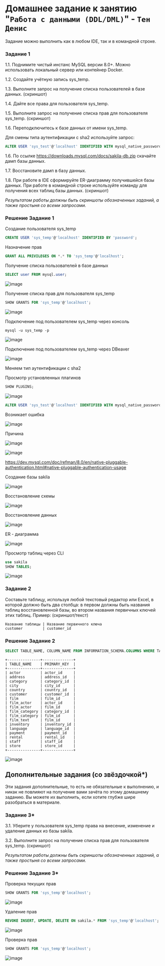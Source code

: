 # Домашнее задание к занятию "`Работа с данными (DDL/DML)`" - `Тен Денис`

Задание можно выполнить как в любом IDE, так и в командной строке.

### Задание 1
1.1. Поднимите чистый инстанс MySQL версии 8.0+. Можно использовать локальный сервер или контейнер Docker.

1.2. Создайте учётную запись sys_temp. 

1.3. Выполните запрос на получение списка пользователей в базе данных. (скриншот)

1.4. Дайте все права для пользователя sys_temp. 

1.5. Выполните запрос на получение списка прав для пользователя sys_temp. (скриншот)

1.6. Переподключитесь к базе данных от имени sys_temp.

Для смены типа аутентификации с sha2 используйте запрос: 
```sql
ALTER USER 'sys_test'@'localhost' IDENTIFIED WITH mysql_native_password BY 'password';
```
1.6. По ссылке https://downloads.mysql.com/docs/sakila-db.zip скачайте дамп базы данных.

1.7. Восстановите дамп в базу данных.

1.8. При работе в IDE сформируйте ER-диаграмму получившейся базы данных. При работе в командной строке используйте команду для получения всех таблиц базы данных. (скриншот)

*Результатом работы должны быть скриншоты обозначенных заданий, а также простыня со всеми запросами.*

### Решение Задание 1

Создание пользователя sys_temp
```sql
CREATE USER 'sys_temp'@'localhost' IDENTIFIED BY 'password';
```

Назначение прав
```sql
GRANT ALL PRIVILEGES ON *.* TO 'sys_temp'@'localhost';
```
Получение списка пользователей в базе данных
```sql
SELECT user FROM mysql.user;
```

![image](https://github.com/killakazzak/12-02-sdb-hw/assets/32342205/39d42bae-bcf0-4d79-b6d3-5085895f6b47)

Получение списка прав для пользователя sys_temp

```sql
SHOW GRANTS FOR 'sys_temp'@'localhost';
```
![image](https://github.com/killakazzak/12-02-sdb-hw/assets/32342205/97f2c37f-8671-4449-a11e-975ffaeaeccf)

Подключение под пользователем sys_temp через консоль

```
mysql -u sys_temp -p
```
![image](https://github.com/killakazzak/12-02-sdb-hw/assets/32342205/4aac3500-d5b6-46c6-bd64-9c5ab8e4e2ff)

Подключение под пользователем sys_temp через DBeaver

![image](https://github.com/killakazzak/12-02-sdb-hw/assets/32342205/27846cd7-18a4-4db0-97ab-0b8fa9612a7a)

Меняем тип аутентификации с sha2

Просмотр установленных плагинов

```sql
SHOW PLUGINS;
```

![image](https://github.com/killakazzak/12-02-sdb-hw/assets/32342205/a0c7bce6-da89-4874-9c2d-ea8935e85c28)


```sql
ALTER USER 'sys_test'@'localhost' IDENTIFIED WITH mysql_native_password BY 'password';
```
Возникает ошибка 

![image](https://github.com/killakazzak/12-02-sdb-hw/assets/32342205/1300ea1e-23e1-4cfe-bdfa-79ab9d870151)

Причина

![image](https://github.com/killakazzak/12-02-sdb-hw/assets/32342205/f5d85199-7cdf-43e7-ba7b-4917f0cbc33e)

![image](https://github.com/killakazzak/12-02-sdb-hw/assets/32342205/f0da2fef-299c-48b7-bdcc-9939c6476fca)

https://dev.mysql.com/doc/refman/8.0/en/native-pluggable-authentication.html#native-pluggable-authentication-usage


Создание базы sakila

![image](https://github.com/killakazzak/12-02-sdb-hw/assets/32342205/9ab1b838-c813-44a0-a99f-9a9650e21e0b)


Восстановление схемы

![image](https://github.com/killakazzak/12-02-sdb-hw/assets/32342205/2f96458c-b624-4d30-9d7d-fe44aac293db)


Восстановление данных

![image](https://github.com/killakazzak/12-02-sdb-hw/assets/32342205/6181c221-ad4d-4546-92dc-2790b3c49be8)

ER - диаграмма

![image](https://github.com/killakazzak/12-02-sdb-hw/assets/32342205/2aec7ed8-5118-404e-a8de-2d426cbdc400)

Просмотр таблиц через CLI

```sql
use sakila
SHOW TABLES;
```

![image](https://github.com/killakazzak/12-02-sdb-hw/assets/32342205/ddc5dfef-cf16-4b38-91a6-26028b5d9afc)



### Задание 2
Составьте таблицу, используя любой текстовый редактор или Excel, в которой должно быть два столбца: в первом должны быть названия таблиц восстановленной базы, во втором названия первичных ключей этих таблиц. Пример: (скриншот/текст)
```
Название таблицы | Название первичного ключа
customer         | customer_id
```

### Решение Задание 2

```sql
SELECT TABLE_NAME, COLUMN_NAME FROM INFORMATION_SCHEMA.COLUMNS WHERE TABLE_SCHEMA = 'sakila' AND COLUMN_KEY = 'PRI';
```
```table
+---------------+--------------+
| TABLE_NAME    | PRIMARY_KEY  |
+---------------+--------------+
| actor         | actor_id     |
| address       | address_id   |
| category      | category_id  |
| city          | city_id      |
| country       | country_id   |
| customer      | customer_id  |
| film          | film_id      |
| film_actor    | actor_id     |
| film_actor    | film_id      |
| film_category | category_id  |
| film_category | film_id      |
| film_text     | film_id      |
| inventory     | inventory_id |
| language      | language_id  |
| payment       | payment_id   |
| rental        | rental_id    |
| staff         | staff_id     |
| store         | store_id     |
+---------------+--------------+
```

![image](https://github.com/killakazzak/12-02-sdb-hw/assets/32342205/c0badbff-51c1-4644-9cad-ff8bb82498fd)


## Дополнительные задания (со звёздочкой*)
Эти задания дополнительные, то есть не обязательные к выполнению, и никак не повлияют на получение вами зачёта по этому домашнему заданию. Вы можете их выполнить, если хотите глубже шире разобраться в материале.

### Задание 3*
3.1. Уберите у пользователя sys_temp права на внесение, изменение и удаление данных из базы sakila.

3.2. Выполните запрос на получение списка прав для пользователя sys_temp. (скриншот)

*Результатом работы должны быть скриншоты обозначенных заданий, а также простыня со всеми запросами.*

### Решение Задание 3*

Проверка текущих прав

```sql
SHOW GRANTS FOR 'sys_temp'@'localhost';
```

![image](https://github.com/killakazzak/12-02-sdb-hw/assets/32342205/c73903f0-6e15-4d26-b564-240e5f720cd0)

Удаление прав

```sql
REVOKE INSERT, UPDATE, DELETE ON sakila.* FROM 'sys_temp'@'localhost';
```
![image](https://github.com/killakazzak/12-02-sdb-hw/assets/32342205/9c2e28e9-7e94-4ce0-a64c-8032f29258a4)

Проверка прав

```sql
SHOW GRANTS FOR 'sys_temp'@'localhost';
```
![image](https://github.com/killakazzak/12-02-sdb-hw/assets/32342205/2f6ea5cc-5c8b-443c-bc82-06529ef8baaa)
